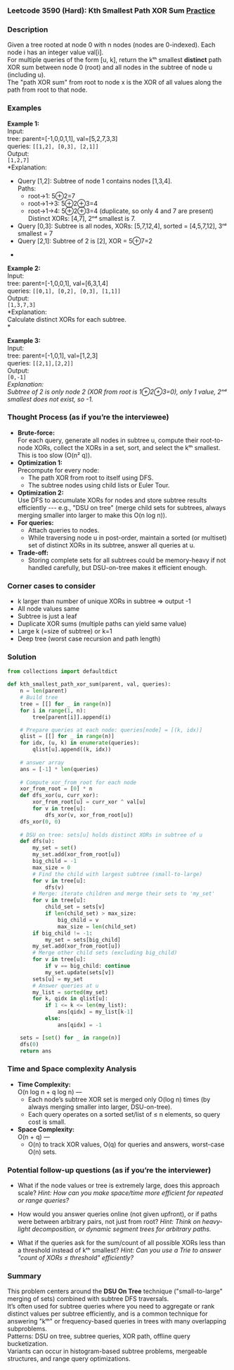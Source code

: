 ### Leetcode 3590 (Hard): Kth Smallest Path XOR Sum [Practice](https://leetcode.com/problems/kth-smallest-path-xor-sum)

### Description  
Given a tree rooted at node 0 with n nodes (nodes are 0-indexed). Each node i has an integer value val[i].  
For multiple queries of the form [u, k], return the kᵗʰ smallest **distinct** path XOR sum between node 0 (root) and all nodes in the subtree of node u (including u).  
The "path XOR sum" from root to node x is the XOR of all values along the path from root to that node.

### Examples  

**Example 1:**  
Input:  
tree: parent=[-1,0,0,1,1], val=[5,2,7,3,3]  
queries: `[[1,2], [0,3], [2,1]]`  
Output:  
`[1,2,7]`  
*Explanation:  
- Query [1,2]: Subtree of node 1 contains nodes [1,3,4].  
  Paths:  
    - root→1: 5⊕2=7  
    - root→1→3: 5⊕2⊕3=4  
    - root→1→4: 5⊕2⊕3=4 (duplicate, so only 4 and 7 are present)  
  Distinct XORs: [4,7], 2ⁿᵈ smallest is 7.  
- Query [0,3]: Subtree is all nodes, XORs: [5,7,12,4], sorted = [4,5,7,12], 3ʳᵈ smallest = 7  
- Query [2,1]: Subtree of 2 is [2], XOR = 5⊕7=2  
*

**Example 2:**  
Input:  
tree: parent=[-1,0,0,1], val=[6,3,1,4]  
queries: `[[0,1], [0,2], [0,3], [1,1]]`  
Output:  
`[1,3,7,3]`  
*Explanation:  
Calculate distinct XORs for each subtree.  
*

**Example 3:**  
Input:  
tree: parent=[-1,0,1], val=[1,2,3]  
queries: `[[2,1],[2,2]]`  
Output:  
`[0,-1]`  
*Explanation:  
Subtree of 2 is only node 2 (XOR from root is 1⊕2⊕3=0), only 1 value, 2ⁿᵈ smallest does not exist, so -1.*

### Thought Process (as if you’re the interviewee)  
- **Brute-force:**  
  For each query, generate all nodes in subtree u, compute their root-to-node XORs, collect the XORs in a set, sort, and select the kᵗʰ smallest. This is too slow (O(n² q)).
- **Optimization 1:**  
  Precompute for every node:  
  - The path XOR from root to itself using DFS.
  - The subtree nodes using child lists or Euler Tour.
- **Optimization 2:**  
  Use DFS to accumulate XORs for nodes and store subtree results efficiently --- e.g., "DSU on tree" (merge child sets for subtrees, always merging smaller into larger to make this O(n log n)).
- **For queries:**  
  - Attach queries to nodes.  
  - While traversing node u in post-order, maintain a sorted (or multiset) set of distinct XORs in its subtree, answer all queries at u.
- **Trade-off:**  
  - Storing complete sets for all subtrees could be memory-heavy if not handled carefully, but DSU-on-tree makes it efficient enough.

### Corner cases to consider  
- k larger than number of unique XORs in subtree ⇒ output -1  
- All node values same  
- Subtree is just a leaf  
- Duplicate XOR sums (multiple paths can yield same value)  
- Large k (=size of subtree) or k=1  
- Deep tree (worst case recursion and path length)

### Solution

```python
from collections import defaultdict

def kth_smallest_path_xor_sum(parent, val, queries):
    n = len(parent)
    # Build tree
    tree = [[] for _ in range(n)]
    for i in range(1, n):
        tree[parent[i]].append(i)

    # Prepare queries at each node: queries[node] = [(k, idx)]
    qlist = [[] for _ in range(n)]
    for idx, (u, k) in enumerate(queries):
        qlist[u].append((k, idx))
    
    # answer array
    ans = [-1] * len(queries)
    
    # Compute xor_from_root for each node
    xor_from_root = [0] * n
    def dfs_xor(u, curr_xor):
        xor_from_root[u] = curr_xor ^ val[u]
        for v in tree[u]:
            dfs_xor(v, xor_from_root[u])
    dfs_xor(0, 0)
    
    # DSU on tree: sets[u] holds distinct XORs in subtree of u
    def dfs(u):
        my_set = set()
        my_set.add(xor_from_root[u])
        big_child = -1
        max_size = 0
        # Find the child with largest subtree (small-to-large)
        for v in tree[u]:
            dfs(v)
        # Merge: iterate children and merge their sets to 'my_set'
        for v in tree[u]:
            child_set = sets[v]
            if len(child_set) > max_size:
                big_child = v
                max_size = len(child_set)
        if big_child != -1:
            my_set = sets[big_child]
        my_set.add(xor_from_root[u])
        # Merge other child sets (excluding big_child)
        for v in tree[u]:
            if v == big_child: continue
            my_set.update(sets[v])
        sets[u] = my_set
        # Answer queries at u
        my_list = sorted(my_set)
        for k, qidx in qlist[u]:
            if 1 <= k <= len(my_list):
                ans[qidx] = my_list[k-1]
            else:
                ans[qidx] = -1

    sets = [set() for _ in range(n)]
    dfs(0)
    return ans
```

### Time and Space complexity Analysis  

- **Time Complexity:**  
  O(n log n + q log n) —  
    - Each node’s subtree XOR set is merged only O(log n) times (by always merging smaller into larger, DSU-on-tree).
    - Each query operates on a sorted set/list of ≤ n elements, so query cost is small.
- **Space Complexity:**  
  O(n + q) —  
    - O(n) to track XOR values, O(q) for queries and answers, worst-case O(n) sets.

### Potential follow-up questions (as if you’re the interviewer)  

- What if the node values or tree is extremely large, does this approach scale?
  *Hint: How can you make space/time more efficient for repeated or range queries?*

- How would you answer queries online (not given upfront), or if paths were between arbitrary pairs, not just from root?
  *Hint: Think on heavy-light decomposition, or dynamic segment trees for arbitrary paths.*

- What if the queries ask for the sum/count of all possible XORs less than a threshold instead of kᵗʰ smallest?
  *Hint: Can you use a Trie to answer "count of XORs ≤ threshold" efficiently?*

### Summary
This problem centers around the **DSU On Tree** technique ("small-to-large" merging of sets) combined with subtree DFS traversals.  
It’s often used for subtree queries where you need to aggregate or rank distinct values per subtree efficiently, and is a common technique for answering "kᵗʰ" or frequency-based queries in trees with many overlapping subproblems.  
Patterns: DSU on tree, subtree queries, XOR path, offline query bucketization.  
Variants can occur in histogram-based subtree problems, mergeable structures, and range query optimizations.